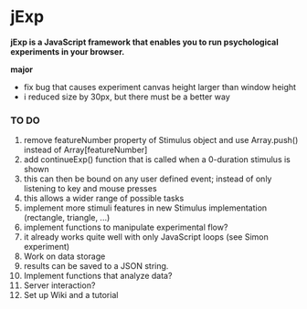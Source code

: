 # jExp

**jExp is a JavaScript framework that enables you to run psychological experiments in your browser.**

**major**
- fix bug that causes experiment canvas height larger than window height
- i reduced size by 30px, but there must be a better way

### TO DO

1. remove featureNumber property of Stimulus object and use Array.push() instead of Array[featureNumber] 
2. add continueExp() function that is called when a 0-duration stimulus is shown
  1. this can then be bound on any user defined event; instead of only listening to key and mouse presses
  2. this allows a wider range of possible tasks
3. implement more stimuli features in new Stimulus implementation (rectangle, triangle, ...)  
4. implement functions to manipulate experimental flow?
  1. it already works quite well with only JavaScript loops (see Simon experiment)
5. Work on data storage
  1. results can be saved to a JSON string. 
  2. Implement functions that analyze data? 
  3. Server interaction?
6. Set up Wiki and a tutorial
